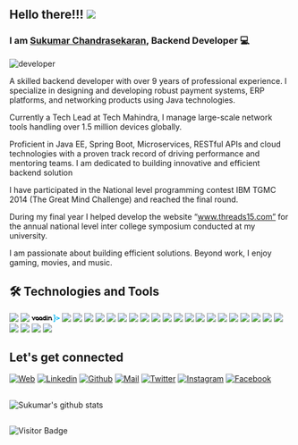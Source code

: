 ## Hello there!!!  <img src="https://user-images.githubusercontent.com/42378118/110234147-e3259600-7f4e-11eb-95be-0c4047144dea.gif" width="30">

### I am [Sukumar Chandrasekaran](https://www.sukumarc.com), Backend Developer :computer:

<img src="https://media.giphy.com/media/SWoSkN6DxTszqIKEqv/giphy.gif" alt="developer" width="500">

A skilled backend developer with over 9 years of professional experience. I specialize in designing and developing robust payment systems, ERP platforms, and networking products using Java technologies. 

Currently a Tech Lead at Tech Mahindra, I manage large-scale network tools handling over 1.5 million devices globally. 

Proficient in Java EE, Spring Boot, Microservices, RESTful APIs and cloud technologies with a proven track record of driving performance and mentoring teams. I am dedicated to building innovative and efficient backend solution

I have participated in the  National level programming contest IBM TGMC 2014 (The Great Mind Challenge) and reached the final round.

During my final year I helped develop the website “www.threads15.com” for the annual national level inter college symposium conducted at my university. 

I am passionate about building efficient solutions. Beyond work, I enjoy gaming, movies, and music.

## :hammer_and_wrench: Technologies and Tools

<code><img width="10%" src="https://www.vectorlogo.zone/logos/java/java-ar21.svg"></code>
<code><img width="10%" src="https://www.vectorlogo.zone/logos/springio/springio-ar21.svg"></code>
<code><img width="10%" src="https://github.com/gilbarbara/logos/blob/main/logos/vaadin.svg"></code>
<code><img width="10%" src="https://www.vectorlogo.zone/logos/javascript/javascript-ar21.svg"></code>
<code><img width="10%" src="https://www.vectorlogo.zone/logos/w3_html5/w3_html5-ar21.svg"></code>
<code><img width="10%" src="https://www.vectorlogo.zone/logos/mysql/mysql-ar21.svg"></code>
<code><img width="10%" src="https://www.vectorlogo.zone/logos/mongodb/mongodb-ar21.svg"></code>
<code><img width="10%" src="https://www.vectorlogo.zone/logos/apache_cassandra/apache_cassandra-ar21.svg"></code>
<code><img width="10%" src="https://www.vectorlogo.zone/logos/kubernetes/kubernetes-ar21.svg"></code>
<code><img width="10%" src="https://www.vectorlogo.zone/logos/docker/docker-ar21.svg"></code>
<code><img width="10%" src="https://www.vectorlogo.zone/logos/redis/redis-ar21.svg"></code>
<code><img width="10%" src="https://www.vectorlogo.zone/logos/elastic/elastic-ar21.svg"></code>
<code><img width="10%" src="https://www.vectorlogo.zone/logos/elasticco_logstash/elasticco_logstash-ar21.svg"></code>
<code><img width="10%" src="https://www.vectorlogo.zone/logos/git-scm/git-scm-ar21.svg"></code>
<code><img width="10%" src="https://www.vectorlogo.zone/logos/jenkins/jenkins-ar21.svg"></code>
<code><img width="10%" src="https://www.vectorlogo.zone/logos/apache_maven/apache_maven-ar21.svg"></code>
<code><img width="10%" src="https://www.vectorlogo.zone/logos/gradle/gradle-ar21.svg"></code>
<code><img width="10%" src="https://www.vectorlogo.zone/logos/apache_kafka/apache_kafka-ar21.svg"></code>
<code><img width="10%" src="https://www.vectorlogo.zone/logos/rabbitmq/rabbitmq-ar21.svg"></code>
<code><img width="10%" src="https://www.vectorlogo.zone/logos/grafana/grafana-ar21.svg"></code>
<code><img width="10%" src="https://www.vectorlogo.zone/logos/nginx/nginx-ar21.svg"></code>
<code><img width="10%" src="https://www.vectorlogo.zone/logos/zuul-ci/zuul-ci-ar21.svg"></code>
<code><img width="10%" src="https://www.vectorlogo.zone/logos/auth0/auth0-ar21.svg"></code>
<code><img width="10%" src="https://www.vectorlogo.zone/logos/gnu_bash/gnu_bash-ar21.svg"></code>
<code><img width="10%" src="https://www.vectorlogo.zone/logos/amazon_aws/amazon_aws-ar21.svg"></code>
<code><img width="10%" src="https://www.vectorlogo.zone/logos/microsoft_azure/microsoft_azure-ar21.svg"></code>
<code><img width="10%" src="https://www.vectorlogo.zone/logos/heroku/heroku-ar21.svg"></code>


## Let's get connected

[![Web](https://img.shields.io/badge/-Sukumarc.com-blueviolet?style=flat-square&logo=webtrees&logoColor=white&link=https://sukumarc.com/)](https://sukumarc.com/)
[![Linkedin](https://img.shields.io/badge/-LinkedIn-blue?style=flat&logo=Linkedin&logoColor=white)](https://www.linkedin.com/in/sukumarc)
[![Github](https://img.shields.io/badge/-Github-000?style=flat&logo=Github&logoColor=white)](https://github.com/sukumarc)
[![Mail](https://img.shields.io/badge/-Email-c14438?style=flat&logo=Gmail&logoColor=white)](mailto:mail@sukumarc.com)
[![Twitter](https://img.shields.io/badge/-Twitter-000000?style=flat-square&logo=x&logoColor=white)](https://x.com/ImSukumarC)
[![Instagram](https://img.shields.io/badge/-Instagram-c13584?style=flat&labelColor=c13584&logo=instagram&logoColor=white)](https://www.instagram.com/sukumarc/)
[![Facebook](https://img.shields.io/badge/-Facebook-0866FF?style=flat-square&logo=facebook&logoColor=white)](https://www.facebook.com/sukumarchandranc)

##
![Sukumar's github stats](https://github-readme-stats.vercel.app/api?username=sukumarc&hide=issues&show_icons=true&theme=onedark)

##
![Visitor Badge](https://visitor-badge.laobi.icu/badge?page_id=sukumar.c)
